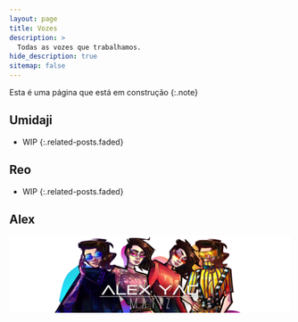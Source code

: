 ```yaml
---
layout: page
title: Vozes
description: >
  Todas as vozes que trabalhamos.
hide_description: true
sitemap: false
---
```


Esta é uma página que está em construção
{:.note}


## Umidaji
* WIP
{:.related-posts.faded}

## Reo
* WIP
{:.related-posts.faded}

## Alex
[![](assets/img/Matiz_Banner.jpg)](https://team-brapa.github.io/blog/2023-02-06-test-post/)
